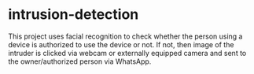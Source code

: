 # intrusion-detection
This project uses facial recognition to check whether the person using a device is authorized to use the device or not. If not, then image of the intruder is clicked via webcam or externally equipped camera and sent to the owner/authorized person via WhatsApp.
